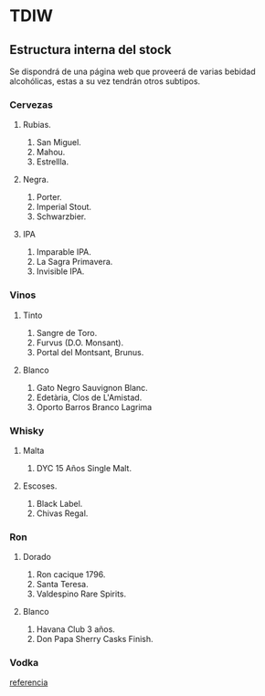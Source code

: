 # TDIW

## Estructura interna del stock
Se dispondrá de una página web que proveerá de varias bebidad alcohólicas, estas a su vez tendrán otros subtipos.

### Cervezas
1. Rubias.
    1. San Miguel.
    1. Mahou.
    1. Estrellla.

1. Negra.
    1. Porter.
    1. Imperial Stout.
    1. Schwarzbier.
    
1. IPA
    1. Imparable IPA.
    1. La Sagra Primavera.
    1. Invisible IPA.


### Vinos
1. Tinto
    1. Sangre de Toro.
    1. Furvus (D.O. Monsant).
    1. Portal del Montsant, Brunus.
    
1. Blanco
    1. Gato Negro Sauvignon Blanc.
    1. Edetària, Clos de L'Amistad.
    1. Oporto Barros Branco Lagrima
    
### Whisky
1. Malta
    1. DYC 15 Años Single Malt.
    
1. Escoses.
    1. Black Label.
    1. Chivas Regal.
    
### Ron
1. Dorado
    1. Ron cacique 1796.
    1. Santa Teresa.
    1. Valdespino Rare Spirits.

1. Blanco
    1. Havana Club 3 años.
    1. Don Papa Sherry Casks Finish.


### Vodka
[referencia](https://www.bodeboca.com/destilados-licores/vodka)